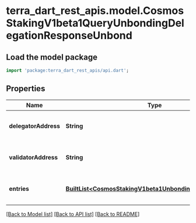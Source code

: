 # terra_dart_rest_apis.model.CosmosStakingV1beta1QueryUnbondingDelegationResponseUnbond

## Load the model package
```dart
import 'package:terra_dart_rest_apis/api.dart';
```

## Properties
Name | Type | Description | Notes
------------ | ------------- | ------------- | -------------
**delegatorAddress** | **String** | delegator_address is the bech32-encoded address of the delegator. | [optional] 
**validatorAddress** | **String** | validator_address is the bech32-encoded address of the validator. | [optional] 
**entries** | [**BuiltList&lt;CosmosStakingV1beta1UnbondingDelegationEntry&gt;**](CosmosStakingV1beta1UnbondingDelegationEntry.md) | entries are the unbonding delegation entries. | [optional] 

[[Back to Model list]](../README.md#documentation-for-models) [[Back to API list]](../README.md#documentation-for-api-endpoints) [[Back to README]](../README.md)


